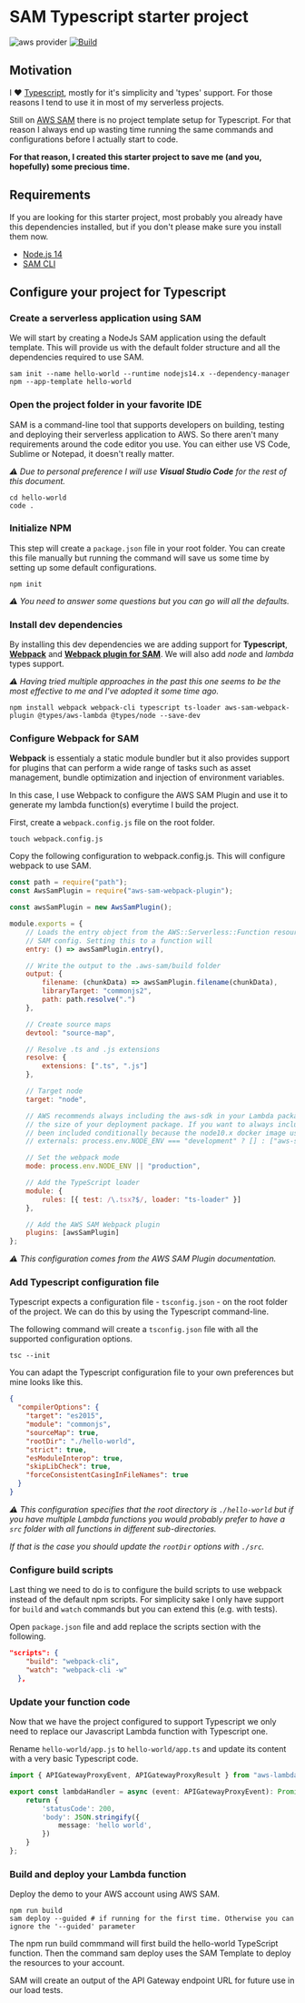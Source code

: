 # SAM Typescript starter project

![aws provider](https://img.shields.io/badge/provider-AWS-orange?logo=amazon-aws&color=ff9900) [![Build](https://github.com/t1agob/sam-typescript-starter-project/actions/workflows/build.yml/badge.svg?branch=main)](https://github.com/t1agob/sam-typescript-starter-project/actions/workflows/build.yml)
## Motivation

I :heart: [Typescript](https://www.typescriptlang.org/), mostly for it's simplicity and 'types' support. For those reasons I tend to use it in most of my serverless projects.

Still on [AWS SAM](https://docs.aws.amazon.com/serverless-application-model/latest/developerguide/what-is-sam.html) there is no project template setup for Typescript. For that reason I always end up wasting time running the same commands and configurations before I actually start to code. 

**For that reason, I created this starter project to save me (and you, hopefully) some precious time.**

## Requirements

If you are looking for this starter project, most probably you already have this dependencies installed, but if you don't please make sure you install them now.

- [Node.js 14](https://nodejs.org/)
- [SAM CLI](https://docs.aws.amazon.com/serverless-application-model/latest/developerguide/serverless-sam-cli-install.html)

## Configure your project for Typescript

### Create a serverless application using SAM

We will start by creating a NodeJs SAM application using the default template. This will provide us with the default folder structure and all the dependencies required to use SAM.

```shell
sam init --name hello-world --runtime nodejs14.x --dependency-manager npm --app-template hello-world
```

### Open the project folder in your favorite IDE

SAM is a command-line tool that supports developers on building, testing and deploying their serverless application to AWS. So there aren't many requirements around the code editor you use. You can either use VS Code, Sublime or Notepad, it doesn't really matter.

*:warning: Due to personal preference I will use **Visual Studio Code** for the rest of this document.*

```shell
cd hello-world              
code .  
```

### Initialize NPM

This step will create a `package.json` file in your root folder. You can create this file manually but running the command will save us some time by setting up some default configurations.

```shell
npm init
```

*:warning: You need to answer some questions but you can go will all the defaults.*

### Install dev dependencies

By installing this dev dependencies we are adding support for **Typescript**, **[Webpack](https://webpack.js.org/)** and **[Webpack plugin for SAM](https://www.npmjs.com/package/aws-sam-webpack-plugin)**. We will also add *node* and *lambda* types support.

*:warning: Having tried multiple approaches in the past this one seems to be the most effective to me and I've adopted it some time ago.*

```shell
npm install webpack webpack-cli typescript ts-loader aws-sam-webpack-plugin @types/aws-lambda @types/node --save-dev
```

### Configure Webpack for SAM

**Webpack** is essentialy a static module bundler but it also provides support for plugins that can perform a wide range of tasks such as asset management, bundle optimization and injection of environment variables.

In this case, I use Webpack to configure the AWS SAM Plugin and use it to generate my lambda function(s) everytime I build the project.

First, create a `webpack.config.js` file on the root folder.

```shell
touch webpack.config.js
```

Copy the following configuration to webpack.config.js. This will configure webpack to use SAM.

```javascript
const path = require("path");
const AwsSamPlugin = require("aws-sam-webpack-plugin");

const awsSamPlugin = new AwsSamPlugin();

module.exports = {
    // Loads the entry object from the AWS::Serverless::Function resources in your
    // SAM config. Setting this to a function will
    entry: () => awsSamPlugin.entry(),

    // Write the output to the .aws-sam/build folder
    output: {
        filename: (chunkData) => awsSamPlugin.filename(chunkData),
        libraryTarget: "commonjs2",
        path: path.resolve(".")
    },

    // Create source maps
    devtool: "source-map",

    // Resolve .ts and .js extensions
    resolve: {
        extensions: [".ts", ".js"]
    },

    // Target node
    target: "node",

    // AWS recommends always including the aws-sdk in your Lambda package but excluding can significantly reduce
    // the size of your deployment package. If you want to always include it then comment out this line. It has
    // been included conditionally because the node10.x docker image used by SAM local doesn't include it.
    // externals: process.env.NODE_ENV === "development" ? [] : ["aws-sdk"],

    // Set the webpack mode
    mode: process.env.NODE_ENV || "production",

    // Add the TypeScript loader
    module: {
        rules: [{ test: /\.tsx?$/, loader: "ts-loader" }]
    },

    // Add the AWS SAM Webpack plugin
    plugins: [awsSamPlugin]
};
```

*:warning: This configuration comes from the AWS SAM Plugin documentation.*

### Add Typescript configuration file

Typescript expects a configuration file - `tsconfig.json` - on the root folder of the project. We can do this by using the Typescript command-line.

The following command will create a `tsconfig.json` file with all the supported configuration options.

```shell
tsc --init
```

You can adapt the Typescript configuration file to your own preferences but mine looks like this.

```json
{
  "compilerOptions": {
    "target": "es2015",
    "module": "commonjs",
    "sourceMap": true,
    "rootDir": "./hello-world",
    "strict": true,
    "esModuleInterop": true,
    "skipLibCheck": true,
    "forceConsistentCasingInFileNames": true
  }
}
```

*:warning: This configuration specifies that the root directory is `./hello-world` but if you have multiple Lambda functions you would probably prefer to have a `src` folder with all functions in different sub-directories.*

*If that is the case you should update the `rootDir` options with `./src`.*
### Configure build scripts

Last thing we need to do is to configure the build scripts to use webpack instead of the default npm scripts. For simplicity sake I only have support for `build` and `watch` commands but you can extend this (e.g. with tests).

Open `package.json` file and add replace the scripts section with the following.

```json
"scripts": {
    "build": "webpack-cli",     
    "watch": "webpack-cli -w"   
  },
```

### Update your function code

Now that we have the project configured to support Typescript we only need to replace our Javascript Lambda function with Typescript one.

Rename `hello-world/app.js` to `hello-world/app.ts` and update its content with a very basic Typescript code.

```typescript
import { APIGatewayProxyEvent, APIGatewayProxyResult } from "aws-lambda";

export const lambdaHandler = async (event: APIGatewayProxyEvent): Promise<APIGatewayProxyResult> => {
    return {
        'statusCode': 200,
        'body': JSON.stringify({
            message: 'hello world',
        })
    }
};

```

### Build and deploy your Lambda function

Deploy the demo to your AWS account using AWS SAM.

```shell
npm run build
sam deploy --guided # if running for the first time. Otherwise you can ignore the '--guided' parameter
```

The npm run build commmand will first build the hello-world TypeScript function. Then the command sam deploy uses the SAM Template to deploy the resources to your account.

SAM will create an output of the API Gateway endpoint URL for future use in our load tests.